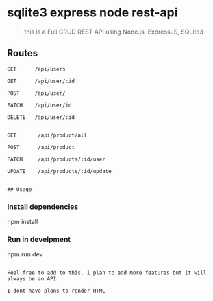 # sqlite3 express node rest-api

> this is a Full CRUD REST API using Node.js, ExpressJS, SQLite3


## Routes
```
GET      /api/users

GET      /api/user/:id

POST     /api/user/

PATCH    /api/user/id

DELETE   /api/user/:id


GET       /api/product/all

POST      /api/product

PATCH     /api/products/:id/user

UPDATE    /api/products/:id/update
```


```

## Usage

```
### Install dependencies
npm install


### Run in develpment
npm run dev


```

Feel free to add to this. i plan to add more features but it will always be an API. 

I dont have plans to render HTML
